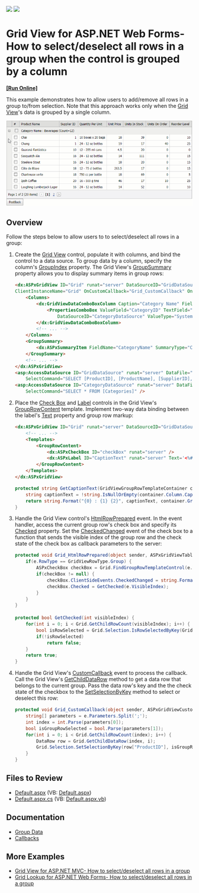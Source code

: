 <!-- default badges list -->
[![](https://img.shields.io/badge/Open_in_DevExpress_Support_Center-FF7200?style=flat-square&logo=DevExpress&logoColor=white)](https://supportcenter.devexpress.com/ticket/details/E1760)
[![](https://img.shields.io/badge/📖_How_to_use_DevExpress_Examples-e9f6fc?style=flat-square)](https://docs.devexpress.com/GeneralInformation/403183)
<!-- default badges end -->
# Grid View for ASP.NET Web Forms- How to select/deselect all rows in a group when the control is grouped by a column
<!-- run online -->
**[[Run Online]](https://codecentral.devexpress.com/e1760/)**
<!-- run online end -->
This example demonstrates how to allow users to add/remove all rows in a group to/from selection. Note that this approach works only when the [Grid View](https://docs.devexpress.com/AspNet/5823/components/grid-view?p=netframework)'s data is grouped by a single column.

![Select/Deselect a Group](select-deselect.gif)

## Overview

Follow the steps below to allow users to to select/deselect all rows in a group:

1. Create the [Grid View](https://docs.devexpress.com/AspNet/DevExpress.Web.ASPxGridView?p=netframework) control, populate it with columns, and bind the control to a data source. To group data by a column, specify the column's [GroupIndex](https://docs.devexpress.com/AspNet/DevExpress.Web.GridViewDataColumn.GroupIndex?p=netframework) property. The Grid View's [GroupSummary](https://docs.devexpress.com/AspNet/DevExpress.Web.ASPxGridView.GroupSummary) property allows you to display summary items in group rows:

    ```aspx
    <dx:ASPxGridView ID="Grid" runat="server" DataSourceID="GridDataSource" KeyFieldName="ProductID"
    ClientInstanceName="Grid" OnCustomCallback="Grid_CustomCallback" OnHtmlRowPrepared="Grid_HtmlRowPrepared">
        <Columns>
            <dx:GridViewDataComboBoxColumn Caption="Category Name" FieldName="CategoryID" GroupIndex="0">
                <PropertiesComboBox ValueField="CategoryID" TextField="CategoryName" 
                    DataSourceID="CategoryDataSource" ValueType="System.Int32" />
            </dx:GridViewDataComboBoxColumn>
            <!-- ... -->
        </Columns>
        <GroupSummary>
            <dx:ASPxSummaryItem FieldName="CategoryName" SummaryType="Count" />
        </GroupSummary>
        <!-- ... -->
    </dx:ASPxGridView>
    <asp:AccessDataSource ID="GridDataSource" runat="server" DataFile="~/App_Data/nwind.mdb"
        SelectCommand="SELECT [ProductID], [ProductName], [SupplierID], [CategoryID], [QuantityPerUnit], [UnitPrice], [UnitsInStock], [UnitsOnOrder], [ReorderLevel], [Discontinued] FROM [Products]" />
    <asp:AccessDataSource ID="CategoryDataSource" runat="server" DataFile="~/App_Data/nwind.mdb"
        SelectCommand="SELECT * FROM [Categories]" />
    ```

2. Place the [Check Box](https://docs.devexpress.com/AspNet/11415/components/data-editors/checkbox) and [Label](https://docs.devexpress.com/AspNet/11590/components/data-editors/label) controls in the Grid View's [GroupRowContent](https://docs.devexpress.com/AspNet/DevExpress.Web.GridViewTemplates.GroupRowContent?p=netframework) template. Implement two-way data binding between the label's [Text](https://docs.devexpress.com/AspNet/DevExpress.Web.ASPxLabel.Text) property and group row markup: 

    ```aspx
    <dx:ASPxGridView ID="Grid" runat="server" DataSourceID="GridDataSource" ClientInstanceName="Grid">
        <!-- ... -->
        <Templates>
            <GroupRowContent>
                <dx:ASPxCheckBox ID="checkBox" runat="server" />
                <dx:ASPxLabel ID="CaptionText" runat="server" Text='<%# GetCaptionText(Container) %>' />
            </GroupRowContent>
        </Templates>
    </dx:ASPxGridView>
    ```

    ```cs
    protected string GetCaptionText(GridViewGroupRowTemplateContainer container) {
        string captionText = !string.IsNullOrEmpty(container.Column.Caption) ? container.Column.Caption : container.Column.FieldName;
        return string.Format("{0} : {1} {2}", captionText, container.GroupText, container.SummaryText);
    }
    ```

3. Handle the Grid View control's [HtmlRowPrepared](https://docs.devexpress.com/AspNet/DevExpress.Web.ASPxGridView.HtmlRowPrepared?p=netframework) event. In the event handler, access the current group row's check box and specify its [Checked](https://docs.devexpress.com/AspNet/DevExpress.Web.ASPxCheckBox.Checked?p=netframework) property. Set the [CheckedChanged](https://docs.devexpress.com/AspNet/DevExpress.Web.ASPxCheckBox.CheckedChanged) event of the check box to a function that sends the visible index of the group row and the check state of the check box as callback parameters to the server:

    ```cs
    protected void Grid_HtmlRowPrepared(object sender, ASPxGridViewTableRowEventArgs e) {
        if(e.RowType == GridViewRowType.Group) {
            ASPxCheckBox checkBox = Grid.FindGroupRowTemplateControl(e.VisibleIndex, "checkBox") as ASPxCheckBox;
            if(checkBox != null) {
                checkBox.ClientSideEvents.CheckedChanged = string.Format("function(s, e){{ Grid.PerformCallback('{0};' + s.GetChecked()); }}", e.VisibleIndex);
                checkBox.Checked = GetChecked(e.VisibleIndex);
            }
        }
    }

    protected bool GetChecked(int visibleIndex) {
        for(int i = 0; i < Grid.GetChildRowCount(visibleIndex); i++) {
            bool isRowSelected = Grid.Selection.IsRowSelectedByKey(Grid.GetChildDataRow(visibleIndex, i)["ProductID"]); 
            if(!isRowSelected)
                return false;
        }
        return true;
    }
    ```

4. Handle the Grid View's [CustomCallback](https://docs.devexpress.com/AspNet/DevExpress.Web.ASPxGridView.CustomCallback?p=netframework) event to process the callback. Call the Grid View's [GetChildDataRow](https://docs.devexpress.com/AspNet/DevExpress.Web.ASPxGridView.GetChildDataRow(System.Int32-System.Int32)?p=netframework) method to get a data row that belongs to the current group. Pass the data row's key and the the check state of the checkbox to the [SetSelectionByKey](https://docs.devexpress.com/AspNet/DevExpress.Web.Data.WebDataSelection.SetSelectionByKey(System.Object-System.Boolean)?p=netframework) method to select or deselect this row:

    ```cs
    protected void Grid_CustomCallback(object sender, ASPxGridViewCustomCallbackEventArgs e) {
        string[] parameters = e.Parameters.Split(';');
        int index = int.Parse(parameters[0]);
        bool isGroupRowSelected = bool.Parse(parameters[1]);
        for(int i = 0; i < Grid.GetChildRowCount(index); i++) {
            DataRow row = Grid.GetChildDataRow(index, i);
            Grid.Selection.SetSelectionByKey(row["ProductID"], isGroupRowSelected);
        }
    }
    ```

## Files to Review

* [Default.aspx](./CS/WebSite/Default.aspx) (VB: [Default.aspx](./VB/WebSite/Default.aspx))
* [Default.aspx.cs](./CS/WebSite/Default.aspx.cs) (VB: [Default.aspx.vb](./VB/WebSite/Default.aspx.vb))

## Documentation

* [Group Data](https://docs.devexpress.com/AspNet/3715/components/grid-view/concepts/group-data)
* [Callbacks](https://docs.devexpress.com/AspNet/402559/common-concepts/callbacks)

## More Examples

* [Grid View for ASP.NET MVC- How to select/deselect all rows in a group](https://github.com/DevExpress-Examples/gridview-how-to-implement-select-unselect-for-all-rows-in-a-group-row-t362032)
* [Grid Lookup for ASP.NET Web Forms- How to select/deselect all rows in a group](https://github.com/DevExpress-Examples/how-to-implement-select-unselect-for-all-rows-in-a-group-row-in-aspxgridlookup-t299266)
